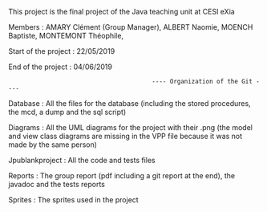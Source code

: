 This project is the final project of the Java teaching unit at CESI eXia

Members : AMARY Clément (Group Manager), ALBERT Naomie, MOENCH Baptiste, MONTEMONT Théophile,

Start of the project : 22/05/2019

End of the project : 04/06/2019

                                            ---- Organization of the Git ----

Database : All the files for the database (including the stored procedures, the mcd, a dump and the sql script)

Diagrams : All the UML diagrams for the project with their .png (the model and view class diagrams are missing in the VPP file because it was not made by the same person)

Jpublankproject : All the code and tests files

Reports : The group report (pdf including a git report at the end), the javadoc and the tests reports

Sprites : The sprites used in the project
